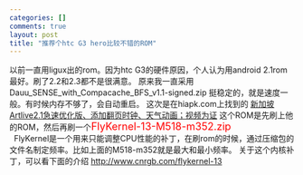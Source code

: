 ```yaml
--- 
categories: []
comments: true
layout: post
title: "推荐个htc G3 hero比较不错的ROM"
---
```

以前一直用ligux出的rom。因为htc G3的硬件原因，个人认为用android 2.1rom最好。刷了2.2和2.3都不是很满意。
原来我一直采用Dauu_SENSE_with_Compacache_BFS_v1.1-signed.zip
挺稳定的，就是速度一般。有时候内存不够了，会自动重启。
这次是在hiapk.com上找到的
<a href="http://bbs.hiapk.com/thread-2539001-1-1.html">新加坡Artlive2.1急速优化版、添加翻页时钟、天气动画；视频为证</a>
这个ROM是先刷上他的ROM，然后再刷一个<span style="color:#ff0000;font-size:large;">FlyKernel-13-M518-m352.zip</span><br>
 
FlyKernel是一个用来只能调整CPU性能的补丁，在刷rom的时候，通过压缩包的文件名制定频率。比如上面的M518-m352就是最大和最小频率。
关于这个内核补丁，可以看下面的介绍
<a href="http://www.cnrgb.com/flykernel-13">http://www.cnrgb.com/flykernel-13</a>
 
